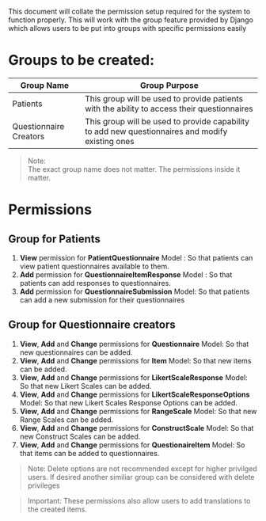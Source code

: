 This document will collate the permission setup required for the system to function properly. This will work with the group feature provided by Django which allows users to be put into groups with specific permissions easily

# Groups to be created:

| Group Name | Group Purpose |
| ---------- | -------|
| Patients | This group will be used to provide patients with the ability to access their questionnaires |
| Questionnaire Creators | This group will be used to provide capability to add new questionnaires and modify existing ones |


> Note:  
> The exact group name does not matter. The permissions inside it matter.


# Permissions

## Group for Patients
1. **View** permission for **PatientQuestionnaire** Model : So that patients can view patient questionnaires available to them.
2. **Add** permission for **QuestionnaireItemResponse** Model : So that patients can add responses to questionnaires. 
3. **Add** permission for **QuestionnaireSubmission** Model: So that patients can add a new submission for their questionnaires


## Group for Questionnaire creators  

1. **View**, **Add** and **Change** permissions for **Questionnaire** Model: So that new questionnaires can be added.  
2. **View**, **Add** and **Change** permissions for **Item** Model: So that new items can be added.  
3. **View**, **Add** and **Change** permissions for **LikertScaleResponse** Model: So that new Likert Scales can be added.   
4. **View**, **Add** and **Change** permissions for **LikertScaleResponseOptions** Model: So that new Likert Scales Response Options can be added. 
5. **View**, **Add** and **Change** permissions for **RangeScale** Model: So that new Range Scales can be added. 
6. **View**, **Add** and **Change** permissions for **ConstructScale** Model: So that new Construct Scales can be added. 
7. **View**, **Add** and **Change** permissions for **QuestionaireItem** Model: So that items can be added to questionnaires. 

> Note:
> Delete options are not recommended except for higher privilged users. If desired another similiar group can be considered with delete privileges

> Important:
> These permissions also allow users to add translations to the created items. 


